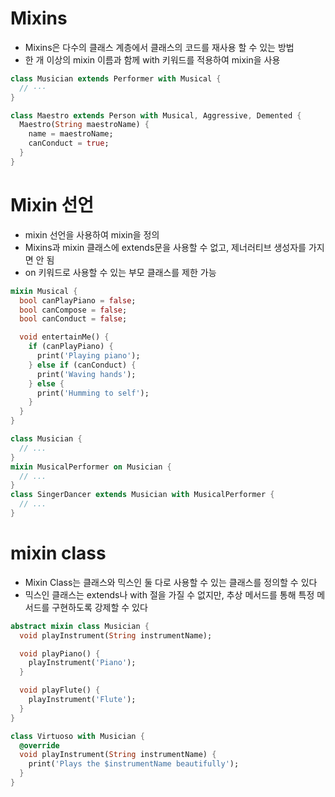 # Mixins
- Mixins은 다수의 클래스 계층에서 클래스의 코드를 재사용 할 수 있는 방법
- 한 개 이상의 mixin 이름과 함께 with 키워드를 적용하여 mixin을 사용
```dart
class Musician extends Performer with Musical {
  // ···
}

class Maestro extends Person with Musical, Aggressive, Demented {
  Maestro(String maestroName) {
    name = maestroName;
    canConduct = true;
  }
}
```

# Mixin 선언
- mixin 선언을 사용하여 mixin을 정의
- Mixins과 mixin 클래스에 extends문을 사용할 수 없고, 제너러티브 생성자를 가지면 안 됨
- on 키워드로 사용할 수 있는 부모 클래스를 제한 가능
```dart
mixin Musical {
  bool canPlayPiano = false;
  bool canCompose = false;
  bool canConduct = false;

  void entertainMe() {
    if (canPlayPiano) {
      print('Playing piano');
    } else if (canConduct) {
      print('Waving hands');
    } else {
      print('Humming to self');
    }
  }
}
```
```dart
class Musician {
  // ...
}
mixin MusicalPerformer on Musician {
  // ...
}
class SingerDancer extends Musician with MusicalPerformer {
  // ...
}
```

# mixin class
- Mixin Class는 클래스와 믹스인 둘 다로 사용할 수 있는 클래스를 정의할 수 있다
- 믹스인 클래스는 extends나 with 절을 가질 수 없지만, 추상 메서드를 통해 특정 메서드를 구현하도록 강제할 수 있다
```dart
abstract mixin class Musician {
  void playInstrument(String instrumentName);

  void playPiano() {
    playInstrument('Piano');
  }

  void playFlute() {
    playInstrument('Flute');
  }
}

class Virtuoso with Musician {
  @override
  void playInstrument(String instrumentName) {
    print('Plays the $instrumentName beautifully');
  }
}
```